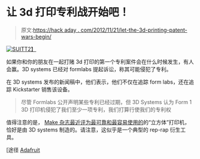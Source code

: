 # 让 3d 打印专利战开始吧！

> 原文:[https://hack aday . com/2012/11/21/let-the-3d-printing-patent-wars-begin/](https://hackaday.com/2012/11/21/let-the-3d-printing-patent-wars-begin/)

[![](../Images/2e029910abb83e5e9207e9d23f449cca.png "SUIT")T2】](http://hackaday.com/wp-content/uploads/2012/11/suit.jpg)

如果你和你的朋友在一起打赌 3d 打印的第一个专利案件会在什么时候发生，有人会赢。3D systems 已经对 formlabs 提起诉讼，称其可能侵犯了专利。

在 3D systems 发布的新闻稿中，他们表示，他们不仅在追踪 form labs，还在追踪 Kickstarter 销售该设备。

> 尽管 Formlabs 公开声明某些专利已经过期，但 3D Systems 认为 Form 1 3D 打印机侵犯了我们至少一项专利，我们打算行使我们的专利权

值得注意的是， [Make 杂志最近评为最可靠和最容易使用的](http://www.globenewswire.com/Tracker?data=L4SOiW4r6yeNhX8o6cmtMWjhgT8h4fnU_3Oft9PwTZgeN8OxjQZMZZehLIfxqQKc5iPlJqrxNhcNpptGMdszEQ%3D%3D)的“立方体”打印机，恰好是由 3D systems 制造的。请注意，这似乎是一个典型的 rep-rap 衍生工具。

[途径 [Adafruit](http://www.adafruit.com/blog/2012/11/21/3d-systems-announces-filing-of-patent-infringement-suit-against-formlabs-and-kickstarter/)